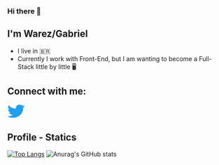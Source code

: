 ### Hi there 👏
## I'm Warez/Gabriel
- I live in :brazil:
- Currently I work with Front-End, but I am wanting to become a Full-Stack little by little 🖥️
## Connect with me:
<a href="https://twitter.com/WarezThe">
  <img height="30" width="40" src="https://raw.githubusercontent.com/devicons/devicon/master/icons/twitter/twitter-original.svg">
</a>

## Profile - Statics
[![Top Langs](https://github-readme-stats.vercel.app/api/top-langs/?username=anuraghazra&layout=compact)](https://github.com/TheWarez/TheWarez)
![Anurag's GitHub stats](https://github-readme-stats.vercel.app/api?username=anuraghazra&show_icons=true&theme=radical)
